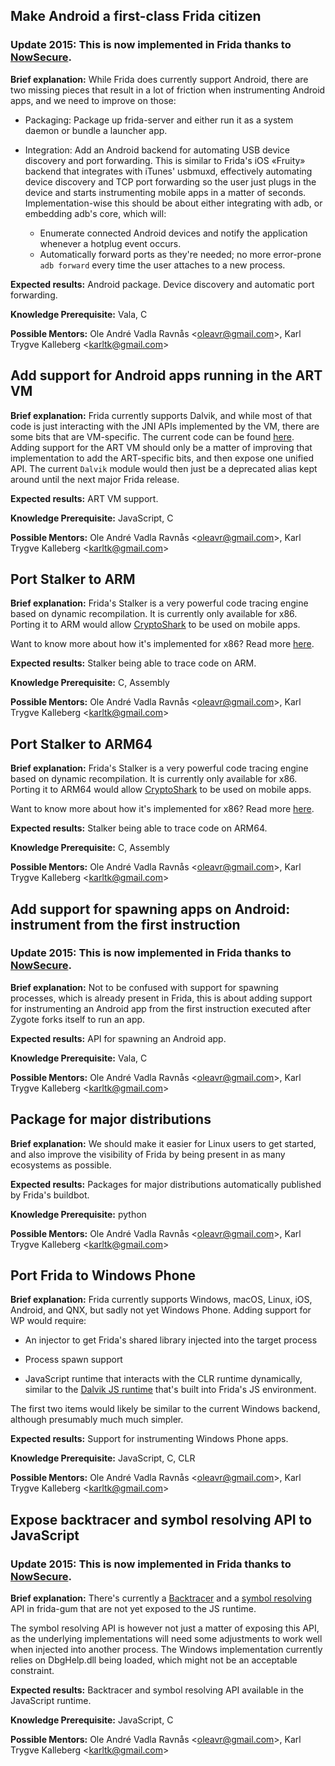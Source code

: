 ## Make Android a first-class Frida citizen

### Update 2015: This is now implemented in Frida thanks to [NowSecure][].

**Brief explanation:** While Frida does currently support Android, there
are two missing pieces that result in a lot of friction when instrumenting
Android apps, and we need to improve on those:

- Packaging: Package up frida-server and either run it as a system
daemon or bundle a launcher app.

- Integration: Add an Android backend for automating USB device discovery
and port forwarding. This is similar to Frida's iOS «Fruity» backend that
integrates with iTunes' usbmuxd, effectively automating device discovery
and TCP port forwarding so the user just plugs in the device and starts
instrumenting mobile apps in a matter of seconds.
Implementation-wise this should be about either integrating with adb, or
embedding adb's core, which will:
  - Enumerate connected Android devices and notify the application
  whenever a hotplug event occurs.
  - Automatically forward ports as they're needed; no more error-prone
  `adb forward` every time the user attaches to a new process.

**Expected results:** Android package. Device discovery and automatic port
forwarding.

**Knowledge Prerequisite:** Vala, C

**Possible Mentors:** Ole André Vadla Ravnås &lt;[oleavr@gmail.com](mailto:oleavr@gmail.com)&gt;, Karl Trygve Kalleberg &lt;[karltk@gmail.com](mailto:karltk@gmail.com)&gt;


## Add support for Android apps running in the ART VM

**Brief explanation:** Frida currently supports Dalvik, and while most of
that code is just interacting with the JNI APIs implemented by the VM, there
are some bits that are VM-specific. The current code can be found [here](https://github.com/frida/frida-gum/blob/42b69917976f43ba3ec4297046b319970dc037dd/gum/gumscript-runtime-dalvik.js).
Adding support for the ART VM should only be a matter of improving
that implementation to add the ART-specific bits, and then expose one
unified API. The current `Dalvik` module would then just be a
deprecated alias kept around until the next major Frida release.

**Expected results:** ART VM support.

**Knowledge Prerequisite:** JavaScript, C

**Possible Mentors:** Ole André Vadla Ravnås &lt;[oleavr@gmail.com](mailto:oleavr@gmail.com)&gt;, Karl Trygve Kalleberg &lt;[karltk@gmail.com](mailto:karltk@gmail.com)&gt;


## Port Stalker to ARM

**Brief explanation:** Frida's Stalker is a very powerful code tracing engine
based on dynamic recompilation. It is currently only available for x86. Porting
it to ARM would allow [CryptoShark](https://github.com/frida/cryptoshark) to be
used on mobile apps.

Want to know more about how it's implemented for x86? Read more [here](https://medium.com/@oleavr/anatomy-of-a-code-tracer-b081aadb0df8).

**Expected results:** Stalker being able to trace code on ARM.

**Knowledge Prerequisite:** C, Assembly

**Possible Mentors:** Ole André Vadla Ravnås &lt;[oleavr@gmail.com](mailto:oleavr@gmail.com)&gt;, Karl Trygve Kalleberg &lt;[karltk@gmail.com](mailto:karltk@gmail.com)&gt;


## Port Stalker to ARM64

**Brief explanation:** Frida's Stalker is a very powerful code tracing engine
based on dynamic recompilation. It is currently only available for x86. Porting
it to ARM64 would allow [CryptoShark](https://github.com/frida/cryptoshark) to
be used on mobile apps.

Want to know more about how it's implemented for x86? Read more [here](https://medium.com/@oleavr/anatomy-of-a-code-tracer-b081aadb0df8).

**Expected results:** Stalker being able to trace code on ARM64.

**Knowledge Prerequisite:** C, Assembly

**Possible Mentors:** Ole André Vadla Ravnås &lt;[oleavr@gmail.com](mailto:oleavr@gmail.com)&gt;, Karl Trygve Kalleberg &lt;[karltk@gmail.com](mailto:karltk@gmail.com)&gt;


## Add support for spawning apps on Android: instrument from the first instruction

### Update 2015: This is now implemented in Frida thanks to [NowSecure][].

**Brief explanation:** Not to be confused with support for spawning processes,
which is already present in Frida, this is about adding support for
instrumenting an Android app from the first instruction executed after Zygote
forks itself to run an app.

**Expected results:** API for spawning an Android app.

**Knowledge Prerequisite:** Vala, C

**Possible Mentors:** Ole André Vadla Ravnås &lt;[oleavr@gmail.com](mailto:oleavr@gmail.com)&gt;, Karl Trygve Kalleberg &lt;[karltk@gmail.com](mailto:karltk@gmail.com)&gt;


## Package for major distributions

**Brief explanation:** We should make it easier for Linux users to get started,
and also improve the visibility of Frida by being present in as many ecosystems
as possible.

**Expected results:** Packages for major distributions automatically published
by Frida's buildbot.

**Knowledge Prerequisite:** python

**Possible Mentors:** Ole André Vadla Ravnås &lt;[oleavr@gmail.com](mailto:oleavr@gmail.com)&gt;, Karl Trygve Kalleberg &lt;[karltk@gmail.com](mailto:karltk@gmail.com)&gt;


## Port Frida to Windows Phone

**Brief explanation:** Frida currently supports Windows, macOS, Linux, iOS,
Android, and QNX, but sadly not yet Windows Phone. Adding support for WP would
require:

- An injector to get Frida's shared library injected into the target process

- Process spawn support

- JavaScript runtime that interacts with the CLR runtime
dynamically, similar to the [Dalvik JS runtime](https://github.com/frida/frida-gum/blob/42b69917976f43ba3ec4297046b319970dc037dd/gum/gumscript-runtime-dalvik.js)
that's built into Frida's JS environment.

The first two items would likely be similar to the current Windows backend,
although presumably much much simpler.

**Expected results:** Support for instrumenting Windows Phone apps.

**Knowledge Prerequisite:** JavaScript, C, CLR

**Possible Mentors:** Ole André Vadla Ravnås &lt;[oleavr@gmail.com](mailto:oleavr@gmail.com)&gt;, Karl Trygve Kalleberg &lt;[karltk@gmail.com](mailto:karltk@gmail.com)&gt;


## Expose backtracer and symbol resolving API to JavaScript

### Update 2015: This is now implemented in Frida thanks to [NowSecure][].

**Brief explanation:** There's currently a [Backtracer](https://github.com/frida/frida-gum/blob/42b69917976f43ba3ec4297046b319970dc037dd/gum/gumbacktracer.h)
and a [symbol resolving](https://github.com/frida/frida-gum/blob/42b69917976f43ba3ec4297046b319970dc037dd/gum/gumsymbolutil.h)
API in frida-gum that are not yet exposed to the JS runtime.

The symbol resolving API is however not just a matter of exposing this API,
as the underlying implementations will need some adjustments to work well
when injected into another process. The Windows implementation currently
relies on DbgHelp.dll being loaded, which might not be an acceptable constraint.

**Expected results:** Backtracer and symbol resolving API available in the JavaScript runtime.

**Knowledge Prerequisite:** JavaScript, C

**Possible Mentors:** Ole André Vadla Ravnås &lt;[oleavr@gmail.com](mailto:oleavr@gmail.com)&gt;, Karl Trygve Kalleberg &lt;[karltk@gmail.com](mailto:karltk@gmail.com)&gt;


[NowSecure]: https://www.nowsecure.com/
